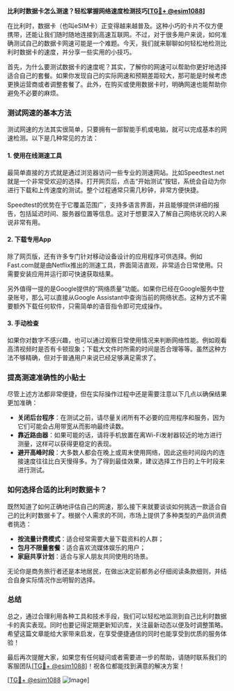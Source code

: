 **比利时数据卡怎么测速？轻松掌握网络速度检测技巧[[TG💪+ @esim1088](https://t.me/s/esim1088)]**

在比利时，数据卡（也叫eSIM卡）正变得越来越普及。这种小巧的卡片不仅方便携带，还能让我们随时随地连接到高速互联网。不过，对于很多用户来说，如何准确测试自己的数据卡网速可能是一个难题。今天，我们就来聊聊如何轻松地检测比利时数据卡的速度，并分享一些实用的小技巧。

首先，为什么要测试数据卡的速度呢？其实，了解你的网速可以帮助你更好地选择适合自己的套餐。如果你发现自己的实际网速和预期差距较大，那可能是时候考虑更换运营商或者调整套餐了。此外，在购买或使用数据卡时，明确网速也能帮助你避免不必要的麻烦。

### 测试网速的基本方法

测试网速的方法其实很简单，只要拥有一部智能手机或电脑，就可以完成基本的网速检测。以下是几种常见的方法：

#### 1. 使用在线测速工具
最简单直接的方式就是通过浏览器访问一些专业的测速网站。比如Speedtest.net就是一个非常受欢迎的选择。打开网页后，点击“开始测试”按钮，系统会自动为你进行下载和上传速度的测试。整个过程通常只需几秒钟，非常方便快捷。

Speedtest的优势在于它覆盖范围广，支持多语言界面，并且能够提供详细的报告，包括延迟时间、服务器位置等信息。这对于想要深入了解自己网络状况的人来说非常有用。

#### 2. 下载专用App
除了网页版，还有许多专门针对移动设备设计的应用程序可供选择。例如Fast.com就是由Netflix推出的测速工具，界面简洁直观，非常适合日常使用。只需要安装应用并运行即可快速获取结果。

另外值得一提的是Google提供的“网络质量”功能。如果你已经在Google服务中登录账号，那么可以直接从Google Assistant中查询当前的网络状态。这种方式不需要额外下载任何软件，只需简单的语音指令即可完成操作。

#### 3. 手动检查
如果你对数字不感兴趣，也可以通过观察日常使用情况来判断网络性能。例如观看高清视频时是否有卡顿现象；下载大文件时所需的时间是否合理等等。虽然这种方法不够精确，但对于普通用户来说已经足够满足需求了。

### 提高测速准确性的小贴士

尽管上述方法都非常便捷，但在实际操作过程中还是需要注意以下几点以确保结果更加准确：

- **关闭后台程序**：在测试之前，请尽量关闭所有不必要的应用程序和服务，因为它们可能会占用带宽从而影响最终读数。
- **靠近路由器**：如果可能的话，请将手机放置在离Wi-Fi发射器较近的地方进行测量，这样可以获得更稳定的表现。
- **避开高峰时段**：大多数人都会在晚上或周末使用网络，因此这些时间段内的连接速度往往比白天慢得多。为了得到最佳效果，建议选择工作日的上午时段来进行测试。

### 如何选择合适的比利时数据卡？

既然知道了如何正确地评估自己的网速，那么接下来就要谈谈如何挑选一款适合自己的比利时数据卡了。根据个人需求的不同，市场上提供了多种类型的产品供消费者挑选：

- **按流量计费模式**：适合经常需要大量下载资料的人群；
- **包月不限量套餐**：适合喜欢流媒体娱乐的用户；
- **家庭共享计划**：适合与家人朋友共同使用的场景。

无论你是商务旅行者还是本地居民，在做出决定前都务必仔细阅读条款细则，并结合自身实际情况作出明智的选择。

### 总结

总之，通过合理利用各种工具和技术手段，我们可以轻松地监测到自己比利时数据卡的真实表现。同时也要记得定期更新知识库，关注最新动态以便及时调整策略。希望这篇文章能给大家带来启发，在享受便捷通信的同时也能享受到优质的服务体验！

最后再次提醒大家，如果您有任何疑问或者需要进一步的帮助，请随时联系我们的客服团队[[TG💪+ @esim1088](https://t.me/s/esim1088)]！祝各位都能找到满意的解决方案！

[[TG💪+ @esim1088](https://t.me/s/esim1088) ![Image](https://i.postimg.cc/4NQfJmqS/Snipaste-2025-05-13-00-14-12.png)]